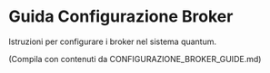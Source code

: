 # Guida Configurazione Broker

Istruzioni per configurare i broker nel sistema quantum.

(Compila con contenuti da CONFIGURAZIONE_BROKER_GUIDE.md)
